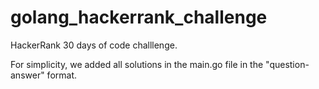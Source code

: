 # golang_hackerrank_challenge
HackerRank 30 days of code challlenge.

For simplicity, we added all solutions in the main.go file in the "question-answer" format.






